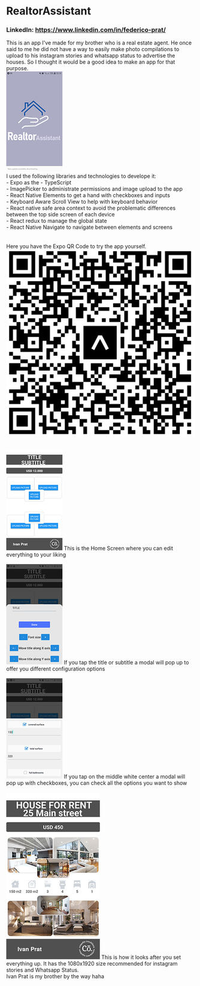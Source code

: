# RealtorAssistant
### LinkedIn: https://www.linkedin.com/in/federico-prat/

This is an app I've made for my brother who is a real estate agent. He once said to me he did not have a way to easily make photo compilations to upload to his instagram
stories and whatsapp status to advertise the houses. So I thought it would be a good idea to make an app for that purpose.
<br>
  ![startingLogo](appPictures/startingPicture.jpg)
<br>
  I used the following libraries and technologies to develope it: <br>
    - Expo as the
    - TypeScript <br>
    - ImagePicker to administrate permissions and image upload to the app <br>
    - React Native Elements to get a hand with checkboxes and inputs <br>
    - Keyboard Aware Scroll View to help with keyboard behavior <br> 
    - React native safe area context to avoid the problematic differences between the top side screen of each device <br> 
    - React redux to manage the global state <br>
    - React Native Navigate to navigate between elements and screens <br>
    <br>
    <br>
    Here you have the Expo QR Code to try the app yourself. <br>
    ![expoQR](appPictures/ExpoQR.jpg)
    <br>
    <br>
    
   ![overAll](appPictures/overAll.jpg) This is the Home Screen where you can edit everything to your liking <br>
   <br>
   ![titleModal](appPictures/titleModal.jpg) If you tap the title or subtitle a modal will pop up to offer you different configuration options <br>
   <br>
   ![houseFeature](appPictures/HouseFeatures.jpg) If you tap on the middle white center a modal will pop up with checkboxes, you can check all the options you
   want to show <br>
   <br>
   ![Finished](appPictures/Finished.jpg) This is how it looks after you set everything up. It has the 1080x1920 size recommended for instagram stories and Whatsapp Status. <br>
       Ivan Prat is my brother by the way haha
